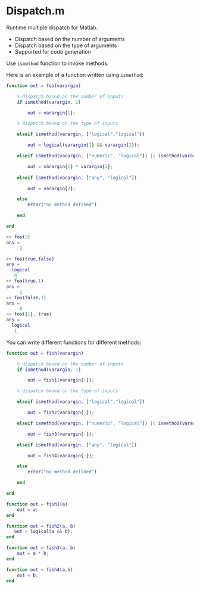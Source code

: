 # Dispatch.m
 Runtime multiple dispatch for Matlab.

- Dispatch based on the number of arguments
- Dispatch based on the type of arguments
- Supported for code generation


Use `ismethod` function to invoke methods.

Here is an example of a function written using `ismethod`:
```matlab
function out = foo(varargin)

    % dispatch based on the number of inputs
    if ismethod(varargin, 1)

        out = varargin{1};

    % dispatch based on the type of inputs

    elseif ismethod(varargin, ["logical","logical"])

        out = logical(varargin{1} && varargin{2});

    elseif ismethod(varargin, ["numeric", "logical"]) || ismethod(varargin, ["logical", "numeric"])

        out = varargin{1} * varargin{2};
        
    elseif ismethod(varargin, ["any", "logical"])

        out = varargin{2};

    else
        error("no method defined")

    end

end


```

```matlab
>> foo(2)
ans =
     2

>> foo(true,false)
ans =
  logical
   0
>> foo(true,1)
ans =
     1
>> foo(false,1)
ans =
     0
>> foo({1}, true)
ans =
  logical
   1 

```

You can write different functions for different methods:

```matlab
function out = fish(varargin)

    % dispatch based on the number of inputs
    if ismethod(varargin, 1)

        out = fish1(varargin{:});

    % dispatch based on the type of inputs

    elseif ismethod(varargin, ["logical","logical"])

        out = fish2(varargin{:});

    elseif ismethod(varargin, ["numeric", "logical"]) || ismethod(varargin, ["logical", "numeric"])

        out = fish3(varargin{:});

    elseif ismethod(varargin, ["any", "logical"])

        out = fish4(varargin{:});

    else
        error("no method defined")

    end

end

function out = fish1(a)
    out = a;
end

function out = fish2(a, b)
   out = logical(a && b);
end

function out = fish3(a, b)
    out = a * b;
end

function out = fish4(a,b)
    out = b;
end
```

